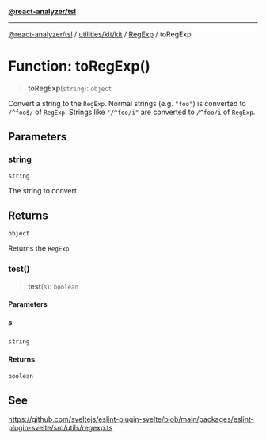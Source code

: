 [**@react-analyzer/tsl**](../../../../../../README.md)

***

[@react-analyzer/tsl](../../../../../../README.md) / [utilities/kit/kit](../../../README.md) / [RegExp](../README.md) / toRegExp

# Function: toRegExp()

> **toRegExp**(`string`): `object`

Convert a string to the `RegExp`.
Normal strings (e.g. `"foo"`) is converted to `/^foo$/` of `RegExp`.
Strings like `"/^foo/i"` are converted to `/^foo/i` of `RegExp`.

## Parameters

### string

`string`

The string to convert.

## Returns

`object`

Returns the `RegExp`.

### test()

> **test**(`s`): `boolean`

#### Parameters

##### s

`string`

#### Returns

`boolean`

## See

https://github.com/sveltejs/eslint-plugin-svelte/blob/main/packages/eslint-plugin-svelte/src/utils/regexp.ts
